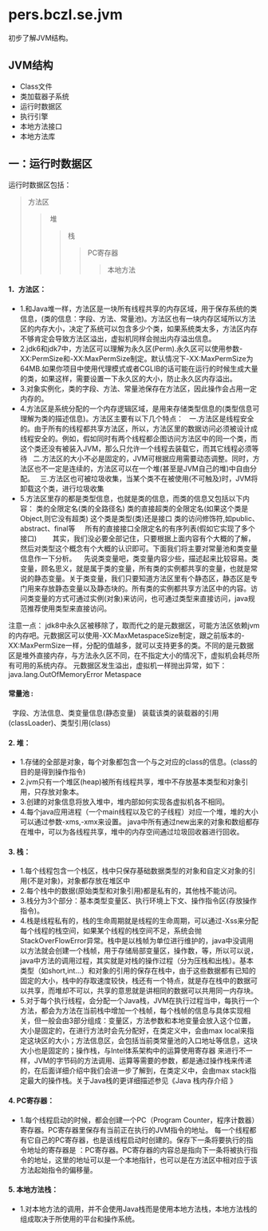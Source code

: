 # pers.bczl.se.jvm
初步了解JVM结构。
## JVM结构

* Class文件
* 类加载器子系统
* 运行时数据区
* 执行引擎
* 本地方法接口
* 本地方法库

## 一：运行时数据区

运行时数据区包括：
> 方法区
>> 堆
>>> 栈
>>>> PC寄存器
>>>>> 本地方法


#### 1．方法区：


* 1.和Java堆一样，方法区是一块所有线程共享的内存区域，用于保存系统的类信息，(类的信息：字段、方法、常量池)。方法区也有一块内存区域所以方法区的内存大小，决定了系统可以包含多少个类，如果系统类太多，方法区内存不够肯定会导致方法区溢出，虚拟机同样会抛出内存溢出信息。
* 2.jdk6和jdk7中，方法区可以理解为永久区(Perm).永久区可以使用参数-XX:PermSize和-XX:MaxPermSize制定。默认情况下-XX:MaxPermSize为64MB.如果你项目中使用代理模式或者CGLIB的话可能在运行的时候生成大量的类，如果这样，需要设置一下永久区的大小，防止永久区内存溢出。
* 3.对象实例化，类的字段、方法、常量池保存在方法区，因此操作会占用一定内存的。
* 4.方法区是系统分配的一个内存逻辑区域，是用来存储类型信息的(类型信息可理解为类的描述信息)。方法区主要有以下几个特点： 
   一.方法区是线程安全的。由于所有的线程都共享方法区，所以，方法区里的数据访问必须被设计成线程安全的。例如，假如同时有两个线程都企图访问方法区中的同一个类，而这个类还没有被装入JVM，那么只允许一个线程去装载它，而其它线程必须等待 
   二.方法区的大小不必是固定的，JVM可根据应用需要动态调整。同时，方法区也不一定是连续的，方法区可以在一个堆(甚至是JVM自己的堆)中自由分配。 
   三.方法区也可被垃圾收集，当某个类不在被使用(不可触及)时，JVM将卸载这个类，进行垃圾收集 
* 5.方法区里存的都是类型信息，也就是类的信息，而类的信息又包括以下内容： 
     类的全限定名(类的全路径名) 
    类的直接超类的全限定名(如果这个类是Object,则它没有超类) 
    这个类是类型(类)还是接口 
     类的访问修饰符,如public、abstract、final等 
     所有的直接接口全限定名的有序列表(假如它实现了多个接口)
    
    其实，我们没必要全部记住，只要根据上面内容有个大概的了解，然后对类型这个概念有个大概的认识即可。下面我们将主要对常量池和类变量信息作一下分析。 
    先说类变量吧，类变量内容少些，描述起来比较容易。类变量，顾名思义，就是属于类的变量，所有类的实例都共享的变量，也就是常说的静态变量。关于类变量，我们只要知道方法区里有个静态区，静态区是专门用来存放静态变量以及静态块的。所有类的实例都共享方法区中的内容。访问类变量的方式可通过实例(对象)来访问，也可通过类型来直接访问，java规范推荐使用类型来直接访问。 

注意一点：
jdk8中永久区被移除了，取而代之的是元数据区，可能方法区依赖jvm的内存吧。元数据区可以使用-XX:MaxMetaspaceSize制定，跟之前版本的-XX:MaxPermSize一样，分配的值越多，就可以支持更多的类。不同的是元数据区是堆外直接内存，与方法永久区不同，在不指定大小的情况下，虚拟机会耗尽所有可用的系统内存。
元数据区发生溢出，虚拟机一样抛出异常，如下：
java.lang.OutOfMemoryError Metaspace

#### 常量池 :

   字段、方法信息、类变量信息(静态变量)   装载该类的装载器的引用(classLoader)、类型引用(class) 

#### 2. 堆：


* 1.存储的全部是对象，每个对象都包含一个与之对应的class的信息。(class的目的是得到操作指令)
* 2.jvm只有一个堆区(heap)被所有线程共享，堆中不存放基本类型和对象引用，只存放对象本。
* 3.创建的对象信息将放入堆中，堆内部如何实现各虚拟机各不相同。
* 4.每个java应用进程（一个main线程以及它的子线程）对应一个堆，堆的大小可以通过参数-xms,-xmx来设置。 java中所有通过new出来的对象和数组都存在堆中，可以为各线程共享，堆中的内存空间通过垃圾回收器进行回收。


#### 3. 栈：

* 1.每个线程包含一个栈区，栈中只保存基础数据类型的对象和自定义对象的引用(不是对象)，对象都存放在堆区中
* 2.每个栈中的数据(原始类型和对象引用)都是私有的，其他栈不能访问。
* 3.栈分为3个部分：基本类型变量区、执行环境上下文、操作指令区(存放操作指令)。
* 4.栈是线程私有的，栈的生命周期就是线程的生命周期，可以通过-Xss来分配每个线程的栈空间，如果某个线程的栈空间不足，系统会抛StackOverFlowError异常。栈中是以栈帧为单位进行维护的，java中没调用以方法就会创建一个栈帧，用于存储局部变量区，操作数，等，所以可以说，java中方法的调用过程，其实就是对栈的操作过程（分为压栈和出栈）。基本类型（如short,int...）和对象的引用的保存在栈中，由于这些数据都有已知的固定的大小，栈中的存取速度较快，栈还有一个特点，就是存在栈中的数据可以共享，而堆却不可以，共享的意思就是讲相同的数据可以共用同一内存块。
* 5.对于每个执行线程，会分配一个Java栈，JVM在执行过程当中，每执行一个方法，都会为方法在当前栈中增加一个栈帧，每个栈帧的信息与具体实现相 关，但一般会由3部分组成：变量区，方法参数和本地变量会放入这个位置，大小是固定的，在进行方法时会先分配好，在类定义中，会由max local来指定这块区的大小；方法信息区，会包括当前类常量池的入口地址等信息，这块大小也是固定的；操作栈，与Intel体系架构中的运算使用寄存器 来进行不一样，JVM的字节码的方法调用、运算等需要的参数，都是通过操作栈来传递的，在后面详细介绍中我们会进一步了解到，在类定义中，会由max stack指定最大的操作栈。关于Java栈的更详细描述参见《Java 栈内存介绍 》


#### 4. PC寄存器：

* 1.每个线程启动的时候，都会创建一个PC（Program Counter，程序计数器）寄存器。PC寄存器里保存有当前正在执行的JVM指令的地址。 每一个线程都有它自己的PC寄存器，也是该线程启动时创建的。保存下一条将要执行的指令地址的寄存器是 ：PC寄存器。PC寄存器的内容总是指向下一条将被执行指令的地址，这里的地址可以是一个本地指针，也可以是在方法区中相对应于该方法起始指令的偏移量。


#### 5. 本地方法栈：

* 1.对本地方法的调用，并不会使用Java栈而是使用本地方法栈，本地方法栈的组成取决于所使用的平台和操作系统。


